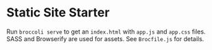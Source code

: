 # Static Site Starter

Run `broccoli serve` to get an `index.html` with `app.js` and `app.css` files. SASS and Browserify are used for assets. See `Brocfile.js` for details.

